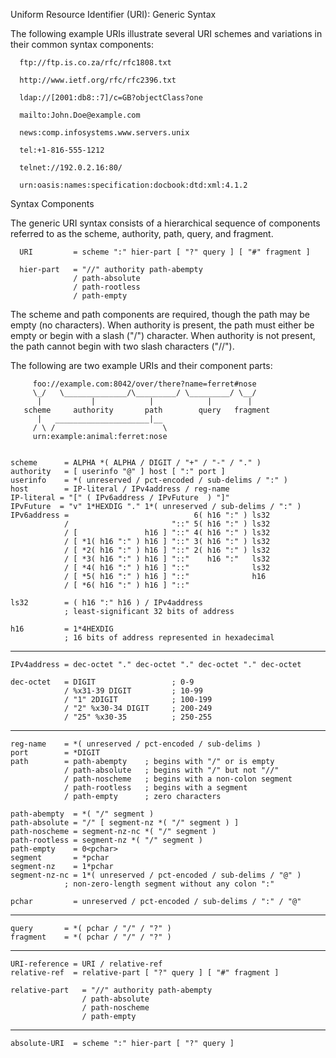 Uniform Resource Identifier (URI): Generic Syntax

   The following example URIs illustrate several URI schemes and
   variations in their common syntax components:

      ftp://ftp.is.co.za/rfc/rfc1808.txt

      http://www.ietf.org/rfc/rfc2396.txt

      ldap://[2001:db8::7]/c=GB?objectClass?one

      mailto:John.Doe@example.com

      news:comp.infosystems.www.servers.unix

      tel:+1-816-555-1212

      telnet://192.0.2.16:80/

      urn:oasis:names:specification:docbook:dtd:xml:4.1.2

Syntax Components

   The generic URI syntax consists of a hierarchical sequence of
   components referred to as the scheme, authority, path, query, and
   fragment.

      URI         = scheme ":" hier-part [ "?" query ] [ "#" fragment ]

      hier-part   = "//" authority path-abempty
                  / path-absolute
                  / path-rootless
                  / path-empty

   The scheme and path components are required, though the path may be
   empty (no characters).  When authority is present, the path must
   either be empty or begin with a slash ("/") character.  When
   authority is not present, the path cannot begin with two slash
   characters ("//").  

   The following are two example URIs and their component parts:

         foo://example.com:8042/over/there?name=ferret#nose
         \_/   \______________/\_________/ \_________/ \__/
          |           |            |            |        |
       scheme     authority       path        query   fragment
          |   _____________________|__
         / \ /                        \
         urn:example:animal:ferret:nose


    scheme      = ALPHA *( ALPHA / DIGIT / "+" / "-" / "." )
    authority   = [ userinfo "@" ] host [ ":" port ]
    userinfo    = *( unreserved / pct-encoded / sub-delims / ":" )
    host        = IP-literal / IPv4address / reg-name
    IP-literal = "[" ( IPv6address / IPvFuture  ) "]"
    IPvFuture  = "v" 1*HEXDIG "." 1*( unreserved / sub-delims / ":" )
    IPv6address =                            6( h16 ":" ) ls32
                /                       "::" 5( h16 ":" ) ls32
                / [               h16 ] "::" 4( h16 ":" ) ls32
                / [ *1( h16 ":" ) h16 ] "::" 3( h16 ":" ) ls32
                / [ *2( h16 ":" ) h16 ] "::" 2( h16 ":" ) ls32
                / [ *3( h16 ":" ) h16 ] "::"    h16 ":"   ls32
                / [ *4( h16 ":" ) h16 ] "::"              ls32
                / [ *5( h16 ":" ) h16 ] "::"              h16
                / [ *6( h16 ":" ) h16 ] "::"

    ls32        = ( h16 ":" h16 ) / IPv4address
                ; least-significant 32 bits of address

    h16         = 1*4HEXDIG
                ; 16 bits of address represented in hexadecimal
----
    IPv4address = dec-octet "." dec-octet "." dec-octet "." dec-octet

    dec-octet   = DIGIT                 ; 0-9
                / %x31-39 DIGIT         ; 10-99
                / "1" 2DIGIT            ; 100-199
                / "2" %x30-34 DIGIT     ; 200-249
                / "25" %x30-35          ; 250-255
----
    reg-name    = *( unreserved / pct-encoded / sub-delims )
    port        = *DIGIT
    path        = path-abempty    ; begins with "/" or is empty
                / path-absolute   ; begins with "/" but not "//"
                / path-noscheme   ; begins with a non-colon segment
                / path-rootless   ; begins with a segment
                / path-empty      ; zero characters

    path-abempty  = *( "/" segment )
    path-absolute = "/" [ segment-nz *( "/" segment ) ]
    path-noscheme = segment-nz-nc *( "/" segment )
    path-rootless = segment-nz *( "/" segment )
    path-empty    = 0<pchar>
    segment       = *pchar
    segment-nz    = 1*pchar
    segment-nz-nc = 1*( unreserved / pct-encoded / sub-delims / "@" )
                ; non-zero-length segment without any colon ":"

    pchar         = unreserved / pct-encoded / sub-delims / ":" / "@"
----
    query       = *( pchar / "/" / "?" )
    fragment    = *( pchar / "/" / "?" )
----
    URI-reference = URI / relative-ref
    relative-ref  = relative-part [ "?" query ] [ "#" fragment ]

    relative-part   = "//" authority path-abempty
                    / path-absolute
                    / path-noscheme
                    / path-empty
----
    absolute-URI  = scheme ":" hier-part [ "?" query ]